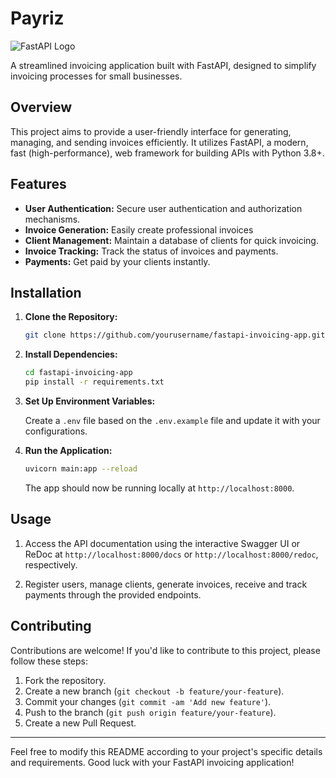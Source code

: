# Payriz

![FastAPI Logo](https://payriz.vercel.app/assets/logo-0g-c7GYW.svg)

A streamlined invoicing application built with FastAPI, designed to simplify invoicing processes for small businesses.

## Overview

This project aims to provide a user-friendly interface for generating, managing, and sending invoices efficiently. It utilizes FastAPI, a modern, fast (high-performance), web framework for building APIs with Python 3.8+.

## Features

- **User Authentication:** Secure user authentication and authorization mechanisms.
- **Invoice Generation:** Easily create professional invoices
- **Client Management:** Maintain a database of clients for quick invoicing.
- **Invoice Tracking:** Track the status of invoices and payments.
- **Payments:** Get paid by your clients instantly.

## Installation

1. **Clone the Repository:**

    ```bash
    git clone https://github.com/yourusername/fastapi-invoicing-app.git
    ```

2. **Install Dependencies:**

    ```bash
    cd fastapi-invoicing-app
    pip install -r requirements.txt
    ```

3. **Set Up Environment Variables:**

    Create a `.env` file based on the `.env.example` file and update it with your configurations.

4. **Run the Application:**

    ```bash
    uvicorn main:app --reload
    ```

    The app should now be running locally at `http://localhost:8000`.

## Usage

1. Access the API documentation using the interactive Swagger UI or ReDoc at `http://localhost:8000/docs` or `http://localhost:8000/redoc`, respectively.

2. Register users, manage clients, generate invoices, receive and track payments through the provided endpoints.

## Contributing

Contributions are welcome! If you'd like to contribute to this project, please follow these steps:

1. Fork the repository.
2. Create a new branch (`git checkout -b feature/your-feature`).
3. Commit your changes (`git commit -am 'Add new feature'`).
4. Push to the branch (`git push origin feature/your-feature`).
5. Create a new Pull Request.

<!-- ## License

This project is licensed under the [MIT License](LICENSE). -->

<!-- ## Acknowledgements

Special thanks to the [FastAPI](https://fastapi.tiangolo.com/) framework and its contributors for making this project possible. -->

---

Feel free to modify this README according to your project's specific details and requirements. Good luck with your FastAPI invoicing application!
